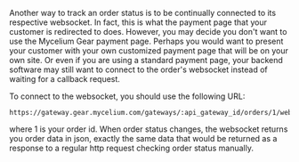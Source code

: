 Another way to track an order status is to be continually connected to its respective websocket. In fact, this is what the payment page that your customer is redirected to does. However, you may decide you don't want to use the Mycelium Gear payment page. Perhaps you would want to present your customer with your own customized payment page that will be on your own site. Or even if you are using a standard payment page, your backend software may still want to connect to the order's websocket instead of waiting for a callback request.

To connect to the websocket, you should use the following URL:

```text
https://gateway.gear.mycelium.com/gateways/:api_gateway_id/orders/1/websocket
```

where 1 is your order id. When order status changes, the websocket returns you order data in json, exactly the same data that would be returned as a response to a regular http request checking order status manually.
